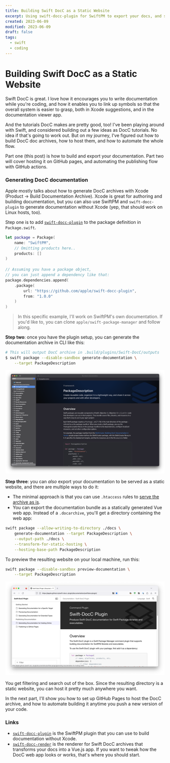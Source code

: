```yaml
---
title: Building Swift DocC as a Static Website
excerpt: Using swift-docc-plugin for SwiftPM to export your docs, and swift-docc-render to get a static website with your documentation.
created: 2023-06-09
modified: 2023-06-09
draft: false
tags:
  - swift
  - coding
---
```


# Building Swift DocC as a Static Website

Swift DocC is great. I love how it encourages you to write documentation while you're coding, and how it enables you to link up symbols so that the overall system is easier to grasp, both in Xcode suggestions, and in the documentation viewer app.

And the tutorials DocC makes are pretty good, too! I've been playing around with Swift, and considered building out a few ideas as DocC tutorials. No idea if that's going to work out. But on my journey, I've figured out how to build DocC doc archives, how to host them, and how to automate the whole flow.

Part one (this post) is how to build and export your documentation. Part two will cover hosting it on GitHub pages, and automating the publishing flow with GitHub actions.

### Generating DocC documentation

Apple mostly talks about how to generate DocC archives with Xcode (Product → Build Documentation Archive). Xcode is great for authoring and building documentation, but you can also use SwiftPM and `swift-docc-plugin` to generate documentation without Xcode (yep, that should work on Linux hosts, too).

Step one is to add [`swift-docc-plugin`](https://github.com/apple/swift-docc-plugin) to the package definition in `Package.swift`.

```swift
let package = Package(
	name: "SwiftPM",
	// Omitting products here..
    products: []
)

// Assuming you have a package object,
// you can just append a dependency like that:
package.dependencies.append(
    .package(
        url: "https://github.com/apple/swift-docc-plugin",
        from: "1.0.0"
    )
)
```

> In this specific example, I'll work on SwiftPM's own documentation. If you'd like to, you can clone `apple/swift-package-manager` and follow along.


**Step two**: once you have the plugin setup, you can generate the documentation archive in CLI like this:

```bash
# This will output DocC archive in .build/plugins/Swift-DocC/outputs
$ swift package --disable-sandbox generate-documentation \
	--target PackageDescription
```

![Xcode documentation viewer with `PackageDescription`](swift-docc-publishing-workflow/docarchive.png)

**Step three**: you can _also_ export your documentation to be served as a static website, and there are multiple ways to do it:
- The minimal approach is that you can use `.htaccess` rules to [serve the archive as is](https://developer.apple.com/documentation/Xcode/distributing-documentation-to-external-developers#Host-a-documentation-archive-using-custom-routing).
- You can export the documentation bundle as a statically generated Vue web app. Instead of a `.docarchive`, you'll get a directory containing the web app:
```bash
swift package --allow-writing-to-directory ./docs \
    generate-documentation --target PackageDescription \
    --output-path ./docs \
    --transform-for-static-hosting \
    --hosting-base-path PackageDescription
```

To preview the resulting website on your local machine, run this:
```bash
swift package --disable-sandbox preview-documentation \
	--target PackageDescription
```

![](swift-docc-publishing-workflow/docc-local-preview.png)

You get filtering and search out of the box. Since the resulting directory is a static website, you can host it pretty much anywhere you want.

In the next part, I'll show you how to set up GitHub Pages to host the DocC archive, and how to automate building it anytime you push a new version of your code.

### Links
- [`swift-docc-plugin`](https://github.com/apple/swift-docc-plugin) is the SwiftPM plugin that you can use to build documentation without Xcode.
- [`swift-docc-render`](https://github.com/apple/swift-docc-render) is the renderer for Swift DocC archives that transforms your docs into a Vue.js app. If you want to tweak how the DocC web app looks or works, that's where you should start.
